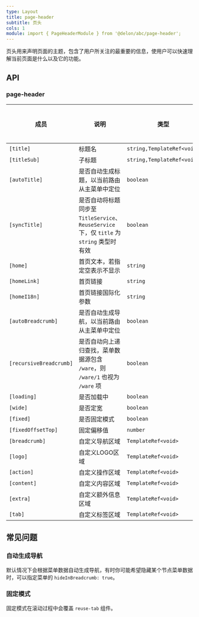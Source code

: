 ```yaml
---
type: Layout
title: page-header
subtitle: 页头
cols: 1
module: import { PageHeaderModule } from '@delon/abc/page-header';
---
```


页头用来声明页面的主题，包含了用户所关注的最重要的信息，使用户可以快速理解当前页面是什么以及它的功能。

## API

### page-header

| 成员 | 说明 | 类型 | 默认值 | 全局配置 |
|----|----|----|-----|------|
| `[title]` | 标题名 | `string,TemplateRef<void>` | - | ✅ |
| `[titleSub]` | 子标题 | `string,TemplateRef<void>` | - | ✅ |
| `[autoTitle]` | 是否自动生成标题，以当前路由从主菜单中定位 | `boolean` | `true` | ✅ |
| `[syncTitle]` | 是否自动将标题同步至 `TitleService`、`ReuseService` 下，仅 `title` 为 `string` 类型时有效 | `boolean` | `true` | ✅ |
| `[home]` | 首页文本，若指定空表示不显示 | `string` | `首页` | ✅ |
| `[homeLink]` | 首页链接 | `string` | `/` | ✅ |
| `[homeI18n]` | 首页链接国际化参数 | `string` | - | ✅ |
| `[autoBreadcrumb]` | 是否自动生成导航，以当前路由从主菜单中定位 | `boolean` | `true` | ✅ |
| `[recursiveBreadcrumb]` | 是否自动向上递归查找，菜单数据源包含 `/ware`，则 `/ware/1` 也视为 `/ware` 项 | `boolean` | `false` | ✅ |
| `[loading]` | 是否加载中 | `boolean` | `false` | - |
| `[wide]` | 是否定宽 | `boolean` | `false` | - |
| `[fixed]` | 是否固定模式 | `boolean` | `false` | ✅ |
| `[fixedOffsetTop]` | 固定偏移值 | `number` | `64` | ✅ |
| `[breadcrumb]` | 自定义导航区域 | `TemplateRef<void>` | - | - |
| `[logo]` | 自定义LOGO区域 | `TemplateRef<void>` | - | - |
| `[action]` | 自定义操作区域 | `TemplateRef<void>` | - | - |
| `[content]` | 自定义内容区域 | `TemplateRef<void>` | - | - |
| `[extra]` | 自定义额外信息区域 | `TemplateRef<void>` | - | - |
| `[tab]` | 自定义标签区域 | `TemplateRef<void>` | - | - |

## 常见问题

### 自动生成导航

默认情况下会根据菜单数据自动生成导航，有时你可能希望隐藏某个节点菜单数据时，可以指定菜单的 `hideInBreadcrumb: true`。

### 固定模式

固定模式在滚动过程中会覆盖 `reuse-tab` 组件。
